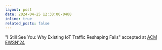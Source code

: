 ```yaml
---
layout: post
date: 2024-04-25 12:30:00-0400
inline: true
related_posts: false
---
```


"I Still See You: Why Existing IoT Traffic Reshaping Fails" accepted at [ACM EWSN'24](https://ewsn24.tii.ae/)
